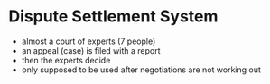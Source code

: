 # Dispute Settlement System
- almost a court of experts (7 people)
- an appeal (case) is filed with a report
- then the experts decide
- only supposed to be used after negotiations are not working out